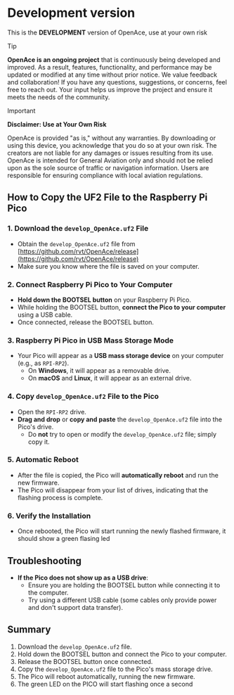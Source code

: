 # Development version

This is the **DEVELOPMENT** version of OpenAce, use at your own risk

> [!TIP]
> **OpenAce is an ongoing project** that is continuously being developed and improved. 
> As a result, features, functionality, and performance may be updated or modified at any time without prior notice.
> We value feedback and collaboration! 
> If you have any questions, suggestions, or concerns, feel free to reach out. 
> Your input helps us improve the project and ensure it meets the needs of the community.

> [!IMPORTANT]
> **Disclaimer: Use at Your Own Risk**
> 
> OpenAce is provided "as is," without any warranties. 
> By downloading or using this device, you acknowledge that you do so at your own risk. 
> The creators are not liable for any damages or issues resulting from its use. 
> OpenAce is intended for General Aviation only and should not be relied upon as the sole source of traffic or navigation information. 
> Users are responsible for ensuring compliance with local aviation regulations.

## How to Copy the UF2 File to the Raspberry Pi Pico

### 1. Download the `develop_OpenAce.uf2` File
- Obtain the `develop_OpenAce.uf2` file from [https://github.com/rvt/OpenAce/release](https://github.com/rvt/OpenAce/release)
- Make sure you know where the file is saved on your computer.

### 2. Connect Raspberry Pi Pico to Your Computer
- **Hold down the BOOTSEL button** on your Raspberry Pi Pico.
- While holding the BOOTSEL button, **connect the Pico to your computer** using a USB cable.
- Once connected, release the BOOTSEL button.

### 3. Raspberry Pi Pico in USB Mass Storage Mode
- Your Pico will appear as a **USB mass storage device** on your computer (e.g., as `RPI-RP2`).
    - On **Windows**, it will appear as a removable drive.
    - On **macOS** and **Linux**, it will appear as an external drive.

### 4. Copy `develop_OpenAce.uf2` File to the Pico
- Open the `RPI-RP2` drive.
- **Drag and drop** or **copy and paste** the `develop_OpenAce.uf2` file into the Pico's drive.
    - Do **not** try to open or modify the `develop_OpenAce.uf2` file; simply copy it.

### 5. Automatic Reboot
- After the file is copied, the Pico will **automatically reboot** and run the new firmware.
- The Pico will disappear from your list of drives, indicating that the flashing process is complete.

### 6. Verify the Installation
- Once rebooted, the Pico will start running the newly flashed firmware, it should show a green flasing led

## Troubleshooting
- **If the Pico does not show up as a USB drive**:
    - Ensure you are holding the BOOTSEL button while connecting it to the computer.
    - Try using a different USB cable (some cables only provide power and don't support data transfer).

## Summary
1. Download the `develop_OpenAce.uf2` file.
2. Hold down the BOOTSEL button and connect the Pico to your computer.
3. Release the BOOTSEL button once connected.
4. Copy the `develop_OpenAce.uf2` file to the Pico's mass storage drive.
5. The Pico will reboot automatically, running the new firmware.
6. The green LED on the PICO will start flashing once a second